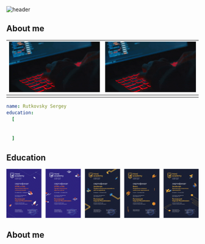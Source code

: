 ![header](https://capsule-render.vercel.app/api?type=waving&color=auto&height=200&text=Hello%20World!&desc=Let's%20get%20acquainted&animation=fadeIn)

## About me
| ![](https://github.com/doctorrsm/doctorrsm/blob/main/img/giphy.gif) | ![](https://github.com/doctorrsm/doctorrsm/blob/main/img/giphy.gif) |
|---------------------------------------------------------------------|---------------------------------------------------------------------|
|                                                                     |                                                                     |
```yaml
name: Rutkovsky Sergey
education: 
  [


  ]
```

## Education


![My education](https://github.com/doctorrsm/doctorrsm/blob/main/img/sertificates.png) 
## About me
